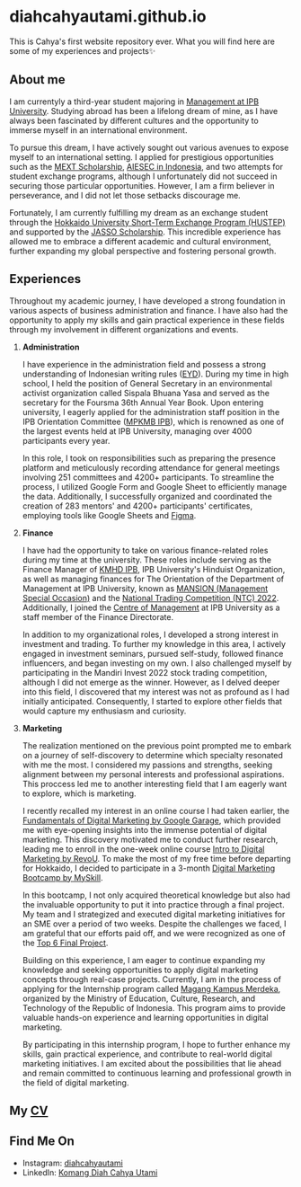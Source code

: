 # diahcahyautami.github.io
This is Cahya's first website repository ever. What you will find here are some of my experiences and projects✨

## **About me**
I am currentyly a third-year student majoring in [Management at IPB University](https://manajemen.ipb.ac.id/). Studying abroad has been a lifelong dream of mine, as I have always been fascinated by different cultures and the opportunity to immerse myself in an international environment.

To pursue this dream, I have actively sought out various avenues to expose myself to an international setting. I applied for prestigious opportunities such as the [MEXT Scholarship](https://www.studyinjapan.go.jp/en/planning/scholarship/), [AIESEC in Indonesia](https://aiesec.or.id/), and two attempts for student exchange programs, although I unfortunately did not succeed in securing those particular opportunities. However, I am a firm believer in perseverance, and I did not let those setbacks discourage me.

Fortunately, I am currently fulfilling my dream as an exchange student through the [Hokkaido University Short-Term Exchange Program (HUSTEP)](https://www.global.hokudai.ac.jp/admissions/exchange-student-admissions/exchange-programs-in-english-hustep/) and supported by the [JASSO Scholarship](https://www.jasso.go.jp/en/ryugaku/scholarship_j/ukeire.html). This incredible experience has allowed me to embrace a different academic and cultural environment, further expanding my global perspective and fostering personal growth.

## **Experiences**
Throughout my academic journey, I have developed a strong foundation in various aspects of business administration and finance. I have also had the opportunity to apply my skills and gain practical experience in these fields through my involvement in different organizations and events.

1. **Administration**
   
   I have experience in the administration field and possess a strong understanding of Indonesian writing rules ([EYD](https://ejaan.kemdikbud.go.id/)). During my time in high school, I held the position of General Secretary in an environmental activist organization called Sispala Bhuana Yasa and served as the secretary for the Foursma 36th Annual Year Book. Upon entering university, I eagerly applied for the administration staff position in the IPB Orientation Committee ([MPKMB IPB](https://www.instagram.com/mpkmbipb/)), which is renowned as one of the largest events held at IPB University, managing over 4000 participants every year.

    In this role, I took on responsibilities such as preparing the presence platform and meticulously recording attendance for general meetings involving 251 committees and 4200+ participants. To streamline the process, I utilized Google Form and Google Sheet to efficiently manage the data. Additionally, I successfully organized and coordinated the creation of 283 mentors' and 4200+ participants' certificates, employing tools like Google Sheets and [Figma](https://www.figma.com/).
    
2. **Finance**

    I have had the opportunity to take on various finance-related roles during my time at the university. These roles include serving as the Finance Manager of [KMHD IPB](https://www.instagram.com/kmhdipb/?hl=en), IPB University's Hinduist Organization, as well as managing finances for The Orientation of the Department of Management at IPB University, known as [MANSION (Management Special Occasion)](https://www.instagram.com/mansion_ipb/) and the [National Trading Competition (NTC) 2022](https://www.instagram.com/management_euphoria/). Additionally, I joined the [Centre of Management](https://www.instagram.com/centreofmanagement_ipb/) at IPB University as a staff member of the Finance Directorate.

    In addition to my organizational roles, I developed a strong interest in investment and trading. To further my knowledge in this area, I actively engaged in investment seminars, pursued self-study, followed finance influencers, and began investing on my own. I also challenged myself by participating in the Mandiri Invest 2022 stock trading competition, although I did not emerge as the winner. However, as I delved deeper into this field, I discovered that my interest was not as profound as I had initially anticipated. Consequently, I started to explore other fields that would capture my enthusiasm and curiosity.

2. **Marketing**
    
    The realization mentioned on the previous point prompted me to embark on a journey of self-discovery to determine which specialty resonated with me the most. I considered my passions and strengths, seeking alignment between my personal interests and professional aspirations. This proccess led me to another interesting field that I am eagerly want to explore, which is marketing. 
    
    I recently recalled my interest in an online course I had taken earlier, the [Fundamentals of Digital Marketing by Google Garage](https://learndigital.withgoogle.com/digitalgarage/course/digital-marketing), which provided me with eye-opening insights into the immense potential of digital marketing. This discovery motivated me to conduct further research, leading me to enroll in the one-week online course [Intro to Digital Marketing by RevoU](https://revou.co/mini-course-digital-marketing). To make the most of my free time before departing for Hokkaido, I decided to participate in a 3-month [Digital Marketing Bootcamp by MySkill](https://myskill.id/bootcamp/digital-marketing).

    In this bootcamp, I not only acquired theoretical knowledge but also had the invaluable opportunity to put it into practice through a final project. My team and I strategized and executed digital marketing initiatives for an SME over a period of two weeks. Despite the challenges we faced, I am grateful that our efforts paid off, and we were recognized as one of the [Top 6 Final Project](https://www.linkedin.com/posts/komangdiahcahyautami_final-project-report-activity-7045355355895197696-OWun?utm_source=share&utm_medium=member_desktop).

    Building on this experience, I am eager to continue expanding my knowledge and seeking opportunities to apply digital marketing concepts through real-case projects. Currently, I am in the process of applying for the Internship program called [Magang Kampus Merdeka](https://kampusmerdeka.kemdikbud.go.id/program/magang/detail), organized by the Ministry of Education, Culture, Research, and Technology of the Republic of Indonesia. This program aims to provide valuable hands-on experience and learning opportunities in digital marketing.

    By participating in this internship program, I hope to further enhance my skills, gain practical experience, and contribute to real-world digital marketing initiatives. I am excited about the possibilities that lie ahead and remain committed to continuous learning and professional growth in the field of digital marketing.
    


## My [CV](/CV_KomangDiahCahyaUtami.pdf) 


## Find Me On

- Instagram: [diahcahyautami](https://instagram.com/diahcahyautami)
- LinkedIn: [Komang Diah Cahya Utami](https://linkedin.com/in/komangdiahcahyautami)
